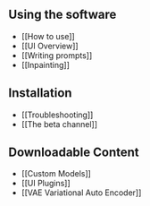 ## Using the software
*  [[How to use]]
*  [[UI Overview]]
*  [[Writing prompts]]
*  [[Inpainting]]

## Installation
*  [[Troubleshooting]]
*  [[The beta channel]]

## Downloadable Content
* [[Custom Models]]
* [[UI Plugins]]
* [[VAE Variational Auto Encoder]]

